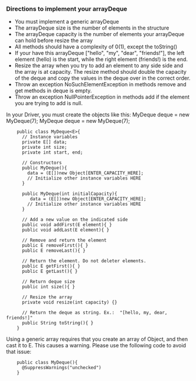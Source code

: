 ### Directions to implement your arrayDeque

- You must implement a generic arrayDeque
- The arrayDeque size is the number of elements in the structure
- The arrayDeque capacity is the number of elements your arrayDeque can hold before
resize the array
- All methods should have a complexity of 0(1), except the toString()
- If your have this arrayDeque ["hello", "my", "dear", "friends!"], the left element (hello) is the start, while the right element (friends!) is the end.
- Resize the array when you try to add an element to any side side and the array is at capacity. The resize method should double the capacity of the deque and copy the values in the deque over in the correct order.
- Throw an exception NoSuchElementException in methods remove and get methods in deque is empty.
- Throw an exception NullPointerException in methods add if the element you are trying to add is null.

In your Driver, you must create the objects like this:
MyDeque<Integer> deque = new MyDeque<Integer>(7);
MyDeque<String> deque = new MyDeque<String>(7);
  

```
    public class MyDeque<E>{
      // Instance variables
      private E[] data;
      private int size;
      private int start, end;

      // Constructors
      public MyDeque(){ 
        data = (E[])new Object[ENTER_CAPACITY_HERE];
        // Initialize other instance variables HERE
      }
  
      public MyDeque(int initialCapacity){ 
         data = (E[])new Object[ENTER_CAPACITY_HERE];
        // Initialize other instance variables HERE
      }
      
      // Add a new value on the indicated side
      public void addFirst(E element){ }
      public void addLast(E element){ }
      
      // Remove and return the element
      public E removeFirst(){ }
      public E removeLast(){ }
      
      // Return the element. Do not deleter elements.
      public E getFirst(){ }
      public E getLast(){ }
      
      // Return deque size
      public int size(){ }
      
      // Resize the array
      private void resize(int capacity) {}
      
      // Return the deque as string. Ex.:  "[hello, my, dear, friends!]"
      public String toString(){ }
    }
```

Using a generic array requires that you create an array of Object, and then cast it to E. This causes a warning. Please use the following code to avoid that issue:
```
    public class MyDeque(){
      @SuppressWarnings("unchecked")
    }
```

